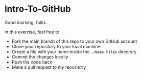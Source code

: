 # Intro-To-GitHub

Good morning, folks.

In this exercise, feel free to
- Fork the main branch of this repo to your own GitHub account
- Clone your repository to your local machine
- Create a file with your name inside the ```./Name Files``` directory
- Commit the changes locally
- Push the code back
- Make a pull request to my repository
